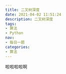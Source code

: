 ```yaml
---
title: 二叉树深度
date: 2021-04-02 11:51:24
description: 二叉树深度
tags:
- 算法
- Python
nav:
- 每日一题
categories:
- 算法
---
```

啦啦啦啦啊